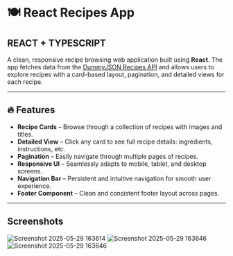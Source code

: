 # 🍽️ React Recipes App 
## REACT + TYPESCRIPT

A clean, responsive recipe browsing web application built using **React**. The app fetches data from the [DummyJSON Recipes API](https://dummyjson.com/recipes?limit=100&skip=0) and allows users to explore recipes with a card-based layout, pagination, and detailed views for each recipe.

---

## 🔥 Features

-  **Recipe Cards** – Browse through a collection of recipes with images and titles.
-  **Detailed View** – Click any card to see full recipe details: ingredients, instructions, etc.
-  **Pagination** – Easily navigate through multiple pages of recipes.
-  **Responsive UI** – Seamlessly adapts to mobile, tablet, and desktop screens.
-  **Navigation Bar** – Persistent and intuitive navigation for smooth user experience.
-  **Footer Component** – Clean and consistent footer layout across pages.

---

##  Screenshots
![Screenshot 2025-05-29 163614](https://github.com/user-attachments/assets/3f0e83d3-5254-4f09-a8c4-faeb0c4f88fd)
![Screenshot 2025-05-29 163646](https://github.com/user-attachments/assets/066b3f81-7eda-4bc3-b164-1b92aeb024e3)
![Screenshot 2025-05-29 163646](https://github.com/user-attachments/assets/7dc1b6f8-cbb0-49b0-a6e9-590168d4e953)





